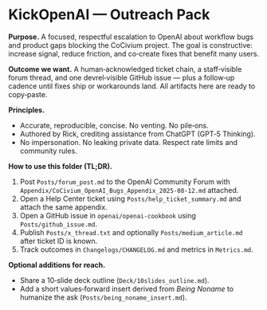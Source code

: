 # KickOpenAI — Outreach Pack
**Purpose.** A focused, respectful escalation to OpenAI about workflow bugs and product gaps blocking the CoCivium project.  The goal is constructive: increase signal, reduce friction, and co‑create fixes that benefit many users.

**Outcome we want.** A human‑acknowledged ticket chain, a staff‑visible forum thread, and one devrel‑visible GitHub issue — plus a follow‑up cadence until fixes ship or workarounds land.  All artifacts here are ready to copy‑paste.

**Principles.**
- Accurate, reproducible, concise.  No venting.  No pile‑ons.  
- Authored by Rick, crediting assistance from ChatGPT (GPT‑5 Thinking).  
- No impersonation.  No leaking private data.  Respect rate limits and community rules.

**How to use this folder (TL;DR).**
1) Post `Posts/forum_post.md` to the OpenAI Community Forum with `Appendix/CoCivium_OpenAI_Bugs_Appendix_2025-08-12.md` attached.  
2) Open a Help Center ticket using `Posts/help_ticket_summary.md` and attach the same appendix.  
3) Open a GitHub issue in `openai/openai-cookbook` using `Posts/github_issue.md`.  
4) Publish `Posts/x_thread.txt` and optionally `Posts/medium_article.md` after ticket ID is known.  
5) Track outcomes in `Changelogs/CHANGELOG.md` and metrics in `Metrics.md`.  

**Optional additions for reach.**
- Share a 10‑slide deck outline (`Deck/10slides_outline.md`).  
- Add a short values‑forward insert derived from *Being Noname* to humanize the ask (`Posts/being_noname_insert.md`).


